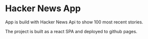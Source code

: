 # Hacker News App 

App is build with Hacker News Api to show 100 most recent stories.

The project is built as a react SPA and deployed to github pages.



